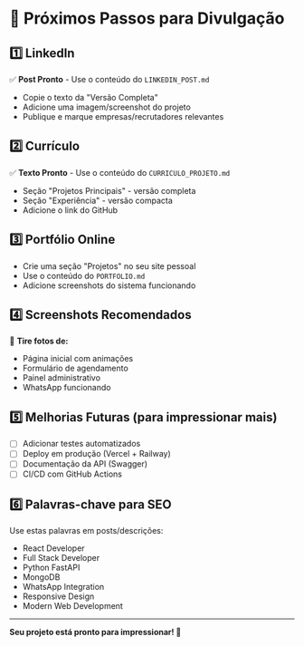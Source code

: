 # 🚀 Próximos Passos para Divulgação

## 1️⃣ LinkedIn
✅ **Post Pronto** - Use o conteúdo do `LINKEDIN_POST.md`
- Copie o texto da "Versão Completa"
- Adicione uma imagem/screenshot do projeto
- Publique e marque empresas/recrutadores relevantes

## 2️⃣ Currículo
✅ **Texto Pronto** - Use o conteúdo do `CURRICULO_PROJETO.md`
- Seção "Projetos Principais" - versão completa
- Seção "Experiência" - versão compacta
- Adicione o link do GitHub

## 3️⃣ Portfólio Online
- Crie uma seção "Projetos" no seu site pessoal
- Use o conteúdo do `PORTFOLIO.md`
- Adicione screenshots do sistema funcionando

## 4️⃣ Screenshots Recomendados
📸 **Tire fotos de:**
- Página inicial com animações
- Formulário de agendamento
- Painel administrativo
- WhatsApp funcionando

## 5️⃣ Melhorias Futuras (para impressionar mais)
- [ ] Adicionar testes automatizados
- [ ] Deploy em produção (Vercel + Railway)
- [ ] Documentação da API (Swagger)
- [ ] CI/CD com GitHub Actions

## 6️⃣ Palavras-chave para SEO
Use estas palavras em posts/descrições:
- React Developer
- Full Stack Developer
- Python FastAPI
- MongoDB
- WhatsApp Integration
- Responsive Design
- Modern Web Development

---

**Seu projeto está pronto para impressionar! 🌟**